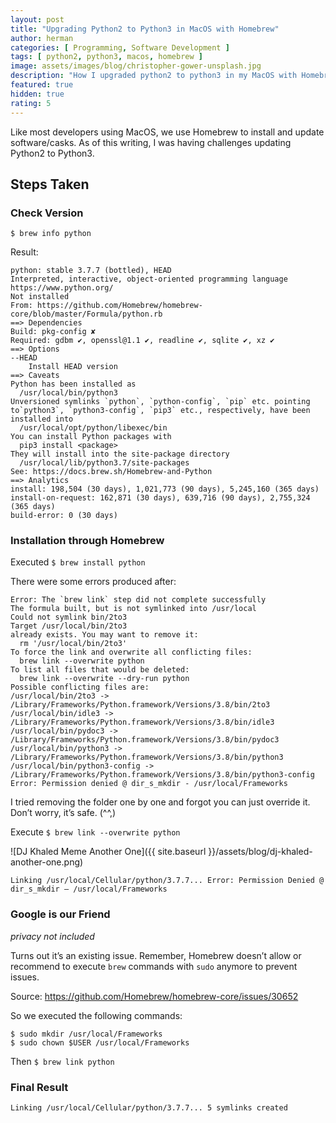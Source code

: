 ```yaml
---
layout: post
title: "Upgrading Python2 to Python3 in MacOS with Homebrew"
author: herman
categories: [ Programming, Software Development ]
tags: [ python2, python3, macos, homebrew ]
image: assets/images/blog/christopher-gower-unsplash.jpg
description: "How I upgraded python2 to python3 in my MacOS with Homebrew and what I learned."
featured: true
hidden: true
rating: 5
---
```

Like most developers using MacOS, we use Homebrew to install and update software/casks. As of this writing, I was having challenges updating Python2 to Python3.

## Steps Taken
### Check Version
`$ brew info python`

Result:
```shell
python: stable 3.7.7 (bottled), HEAD
Interpreted, interactive, object-oriented programming language
https://www.python.org/
Not installed
From: https://github.com/Homebrew/homebrew-core/blob/master/Formula/python.rb
==> Dependencies
Build: pkg-config ✘
Required: gdbm ✔, openssl@1.1 ✔, readline ✔, sqlite ✔, xz ✔
==> Options
--HEAD
    Install HEAD version
==> Caveats
Python has been installed as
  /usr/local/bin/python3
Unversioned symlinks `python`, `python-config`, `pip` etc. pointing to`python3`, `python3-config`, `pip3` etc., respectively, have been installed into 
  /usr/local/opt/python/libexec/bin
You can install Python packages with
  pip3 install <package>
They will install into the site-package directory
  /usr/local/lib/python3.7/site-packages
See: https://docs.brew.sh/Homebrew-and-Python
==> Analytics
install: 198,504 (30 days), 1,021,773 (90 days), 5,245,160 (365 days)
install-on-request: 162,871 (30 days), 639,716 (90 days), 2,755,324 (365 days)
build-error: 0 (30 days)
```


### Installation through Homebrew
Executed `$ brew install python`

There were some errors produced after:

```shell
Error: The `brew link` step did not complete successfully
The formula built, but is not symlinked into /usr/local
Could not symlink bin/2to3
Target /usr/local/bin/2to3
already exists. You may want to remove it:
  rm '/usr/local/bin/2to3'
To force the link and overwrite all conflicting files:
  brew link --overwrite python
To list all files that would be deleted:
  brew link --overwrite --dry-run python
Possible conflicting files are:
/usr/local/bin/2to3 -> /Library/Frameworks/Python.framework/Versions/3.8/bin/2to3
/usr/local/bin/idle3 -> /Library/Frameworks/Python.framework/Versions/3.8/bin/idle3
/usr/local/bin/pydoc3 -> /Library/Frameworks/Python.framework/Versions/3.8/bin/pydoc3
/usr/local/bin/python3 -> /Library/Frameworks/Python.framework/Versions/3.8/bin/python3
/usr/local/bin/python3-config -> /Library/Frameworks/Python.framework/Versions/3.8/bin/python3-config
Error: Permission denied @ dir_s_mkdir - /usr/local/Frameworks
```

I tried removing the folder one by one and forgot you can just override it. Don’t worry, it’s safe. (^^,)

Execute `$ brew link --overwrite python`

![DJ Khaled Meme Another One]({{ site.baseurl }}/assets/blog/dj-khaled-another-one.png)

```shell
Linking /usr/local/Cellular/python/3.7.7... Error: Permission Denied @ dir_s_mkdir — /usr/local/Frameworks
```

### Google is our Friend
_privacy not included_

Turns out it’s an existing issue. Remember, Homebrew doesn’t allow or recommend to execute `brew` commands with `sudo` anymore to prevent issues.

Source: https://github.com/Homebrew/homebrew-core/issues/30652

So we executed the following commands:
```shell
$ sudo mkdir /usr/local/Frameworks
$ sudo chown $USER /usr/local/Frameworks
```
Then ``$ brew link python``

### Final Result
```shell
Linking /usr/local/Cellular/python/3.7.7... 5 symlinks created
```